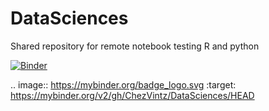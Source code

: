 # DataSciences
Shared repository for remote notebook testing R and python

[![Binder](https://mybinder.org/badge_logo.svg)](https://mybinder.org/v2/gh/ChezVintz/DataSciences/HEAD)

.. image:: https://mybinder.org/badge_logo.svg
 :target: https://mybinder.org/v2/gh/ChezVintz/DataSciences/HEAD
